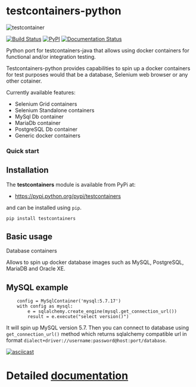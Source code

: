 # testcontainers-python

![testcontainer](http://robertwdempsey.com/wp-content/uploads/2015/10/docker-python.png)

[![Build Status](https://travis-ci.org/SergeyPirogov/testcontainers-python.svg?branch=master)](https://travis-ci.org/SergeyPirogov/testcontainers-python) [![PyPI](https://img.shields.io/pypi/v/testcontainers.svg?style=flat-square)](https://pypi.python.org/pypi/testcontainers)
[![Documentation Status](https://readthedocs.org/projects/testcontainers-python/badge/?version=latest)](http://testcontainers-python.readthedocs.io/en/latest/?badge=latest)

Python port for testcontainers-java that allows using docker containers for functional and/or integration testing.

Testcontainers-python provides capabilities to spin up a docker containers for test purposes would that be a database, Selenium web browser or any other cotainer.

Currently available features:

* Selenium Grid containers
* Selenium Standalone containers
* MySql Db container
* MariaDb container
* PostgreSQL Db container
* Generic docker containers

### Quick start

Installation
------------

The **testcontainers** module is available from PyPi at:

* https://pypi.python.org/pypi/testcontainers

and can be installed using ``pip``.

    pip install testcontainers

Basic usage
-----------

Database containers

Allows to spin up docker database images such as MySQL, PostgreSQL, MariaDB and Oracle XE.

MySQL example
-------------

        config = MySqlContainer('mysql:5.7.17')
        with config as mysql:
            e = sqlalchemy.create_engine(mysql.get_connection_url())
            result = e.execute("select version()")
            
It will spin up MySQL version 5.7. Then you can connect to database using ``get_connection_url()`` method which returns sqlalchemy compatible url in format ``dialect+driver://username:password@host:port/database``.

[![asciicast](https://asciinema.org/a/e7p6w4z6nbluipv1n15dgmo9w.png)](https://asciinema.org/a/e7p6w4z6nbluipv1n15dgmo9w)

# Detailed [documentation](http://testcontainers-python.readthedocs.io/en/latest/)
